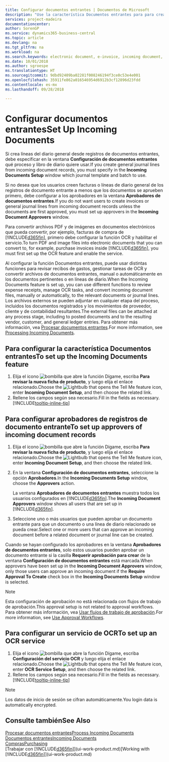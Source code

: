 ```yaml
---
title: Configurar documentos entrantes | Documentos de Microsoft
description: "Use la característica Documentos entrantes para para crear documentos electrónicos, administrar las tareas de OCR, importar facturas y convertir los archivos de imagen."
services: project-madeira
documentationcenter: 
author: SorenGP
ms.service: dynamics365-business-central
ms.topic: article
ms.devlang: na
ms.tgt_pltfrm: na
ms.workload: na
ms.search.keywords: electronic document, e-invoice, incoming document, OCR, ecommerce, document exchange, import invoice
ms.date: 10/01/2018
ms.author: sgroespe
ms.translationtype: HT
ms.sourcegitcommit: 9dbd92409ba02281f008246194f3ce0c53e4e001
ms.openlocfilehash: 35911fe862a016546954d6912b3cf12896d23fdd
ms.contentlocale: es-mx
ms.lasthandoff: 09/28/2018

---
```

# <a name="set-up-incoming-documents"></a><span data-ttu-id="cbf45-103">Configurar documentos entrantes</span><span class="sxs-lookup"><span data-stu-id="cbf45-103">Set Up Incoming Documents</span></span>
<span data-ttu-id="cbf45-104">Si crea líneas del diario general desde registros de documentos entrantes, debe especificar en la ventana **Configuración de documentos entrantes** qué proceso y libro de diario quiere usar.</span><span class="sxs-lookup"><span data-stu-id="cbf45-104">If you create general journal lines from incoming document records, you must specify in the **Incoming Documents Setup** window which journal template and batch to use.</span></span>

<span data-ttu-id="cbf45-105">Si no desea que los usuarios creen facturas o líneas de diario general de los registros de documento entrante a menos que los documentos se aprueben primero, debe configurar a los aprobadores en la ventana **Aprobadores de documentos entrantes**.</span><span class="sxs-lookup"><span data-stu-id="cbf45-105">If you do not want users to create invoices or general journal lines from incoming document records unless the documents are first approved, you must set up approvers in the **Incoming Document Approvers** window.</span></span>

<span data-ttu-id="cbf45-106">Para convertir archivos PDF y de imágenes en documentos electrónicos que pueda convertir, por ejemplo, facturas de compra de [!INCLUDE[d365fin](includes/d365fin_md.md)], primero debe configurar la función OCR y habilitar el servicio.</span><span class="sxs-lookup"><span data-stu-id="cbf45-106">To turn PDF and image files into electronic documents that you can convert to, for example, purchase invoices inside [!INCLUDE[d365fin](includes/d365fin_md.md)], you must first set up the OCR feature and enable the service.</span></span>

<span data-ttu-id="cbf45-107">Al configurar la función Documentos entrantes, puede usar distintas funciones para revisar recibos de gastos, gestionar tareas de OCR y convertir archivos de documentos entrantes, manual o automáticamente en los documentos pertinentes o en líneas de diario.</span><span class="sxs-lookup"><span data-stu-id="cbf45-107">When the Incoming Documents feature is set up, you can use different functions to review expense receipts, manage OCR tasks, and convert incoming document files, manually or automatically, to the relevant documents or journal lines.</span></span> <span data-ttu-id="cbf45-108">Los archivos externos se pueden adjuntar en cualquier etapa del proceso, incluidos los documentos registrados y los movimientos de proveedor, cliente y de contabilidad resultantes.</span><span class="sxs-lookup"><span data-stu-id="cbf45-108">The external files can be attached at any process stage, including to posted documents and to the resulting vendor, customer, and general ledger entries.</span></span> <span data-ttu-id="cbf45-109">Para obtener más información, vea [Procesar documentos entrantes](across-process-income-documents.md).</span><span class="sxs-lookup"><span data-stu-id="cbf45-109">For more information, see [Processing Incoming Documents](across-process-income-documents.md).</span></span>

## <a name="to-set-up-the-incoming-documents-feature"></a><span data-ttu-id="cbf45-110">Para configurar la característica Documentos entrantes</span><span class="sxs-lookup"><span data-stu-id="cbf45-110">To set up the Incoming Documents feature</span></span>
1. <span data-ttu-id="cbf45-111">Elija el icono ![bombilla que abre la función Dígame](media/ui-search/search_small.png "Dígame que desea hacer"), escriba **Para revisar la nueva ficha de producto**, y luego elija el enlace relacionado.</span><span class="sxs-lookup"><span data-stu-id="cbf45-111">Choose the ![Lightbulb that opens the Tell Me feature](media/ui-search/search_small.png "Tell me what you want to do") icon, enter **Incoming Document Setup**, and then choose the related link.</span></span>
2. <span data-ttu-id="cbf45-112">Rellene los campos según sea necesario.</span><span class="sxs-lookup"><span data-stu-id="cbf45-112">Fill in the fields as necessary.</span></span> [!INCLUDE[tooltip-inline-tip](includes/tooltip-inline-tip_md.md)]

## <a name="to-set-up-approvers-of-incoming-document-records"></a><span data-ttu-id="cbf45-113">Para configurar aprobadores de registros de documento entrante</span><span class="sxs-lookup"><span data-stu-id="cbf45-113">To set up approvers of incoming document records</span></span>
1. <span data-ttu-id="cbf45-114">Elija el icono ![bombilla que abre la función Dígame](media/ui-search/search_small.png "Dígame que desea hacer"), escriba **Para revisar la nueva ficha de producto**, y luego elija el enlace relacionado.</span><span class="sxs-lookup"><span data-stu-id="cbf45-114">Choose the ![Lightbulb that opens the Tell Me feature](media/ui-search/search_small.png "Tell me what you want to do") icon, enter **Incoming Document Setup**, and then choose the related link.</span></span>  
2. <span data-ttu-id="cbf45-115">En la ventana **Configuración de documentos entrantes**, seleccione la opción **Aprobadores**.</span><span class="sxs-lookup"><span data-stu-id="cbf45-115">In the **Incoming Documents Setup** window, choose the **Approvers** action.</span></span>

    <span data-ttu-id="cbf45-116">La ventana **Aprobadores de documentos entrantes** muestra todos los usuarios configurados en [!INCLUDE[d365fin](includes/d365fin_md.md)].</span><span class="sxs-lookup"><span data-stu-id="cbf45-116">The **Incoming Document Approvers** window shows all users that are set up in [!INCLUDE[d365fin](includes/d365fin_md.md)].</span></span>  
3. <span data-ttu-id="cbf45-117">Seleccione uno o más usuarios que pueden aprobar un documento entrante para que un documento o una línea de diario relacionado se pueda crear.</span><span class="sxs-lookup"><span data-stu-id="cbf45-117">Select one or more users that can approve an incoming document before a related document or journal line can be created.</span></span>

<span data-ttu-id="cbf45-118">Cuando se hayan configurado los aprobadores en la ventana **Aprobadores de documentos entrantes**, solo estos usuarios pueden aprobar un documento entrante si la casilla **Requerir aprobación para crear** de la ventana **Configuración de documentos entrantes** está marcada.</span><span class="sxs-lookup"><span data-stu-id="cbf45-118">When approvers have been set up in the **Incoming Document Approvers** window, only those users can approve an incoming document if the **Require Approval To Create** check box in the **Incoming Documents Setup** window is selected.</span></span>

> [!NOTE]  
>   <span data-ttu-id="cbf45-119">Esta configuración de aprobación no está relacionada con flujos de trabajo de aprobación.</span><span class="sxs-lookup"><span data-stu-id="cbf45-119">This approval setup is not related to approval workflows.</span></span> <span data-ttu-id="cbf45-120">Para obtener más información, vea [Usar flujos de trabajo de aprobación](across-how-use-approval-workflows.md).</span><span class="sxs-lookup"><span data-stu-id="cbf45-120">For more information, see [Use Approval Workflows](across-how-use-approval-workflows.md).</span></span>

## <a name="to-set-up-an-ocr-service"></a><span data-ttu-id="cbf45-121">Para configurar un servicio de OCR</span><span class="sxs-lookup"><span data-stu-id="cbf45-121">To set up an OCR service</span></span>
1. <span data-ttu-id="cbf45-122">Elija el icono ![bombilla que abre la función Dígame](media/ui-search/search_small.png "Dígame que desea hacer"), escriba **Configuración del servicio OCR** y luego elija el enlace relacionado.</span><span class="sxs-lookup"><span data-stu-id="cbf45-122">Choose the ![Lightbulb that opens the Tell Me feature](media/ui-search/search_small.png "Tell me what you want to do") icon, enter **OCR Service Setup**, and then choose the related link.</span></span>
2. <span data-ttu-id="cbf45-123">Rellene los campos según sea necesario.</span><span class="sxs-lookup"><span data-stu-id="cbf45-123">Fill in the fields as necessary.</span></span> [!INCLUDE[tooltip-inline-tip](includes/tooltip-inline-tip_md.md)]

> [!NOTE]  
> <span data-ttu-id="cbf45-124">Los datos de inicio de sesión se cifran automáticamente.</span><span class="sxs-lookup"><span data-stu-id="cbf45-124">You login data is automatically encrypted.</span></span>

## <a name="see-also"></a><span data-ttu-id="cbf45-125">Consulte también</span><span class="sxs-lookup"><span data-stu-id="cbf45-125">See Also</span></span>
[<span data-ttu-id="cbf45-126">Procesar documentos entrantes</span><span class="sxs-lookup"><span data-stu-id="cbf45-126">Process Incoming Documents</span></span>](across-process-income-documents.md)  
[<span data-ttu-id="cbf45-127">Documentos entrantes</span><span class="sxs-lookup"><span data-stu-id="cbf45-127">Incoming Documents</span></span>](across-income-documents.md)  
[<span data-ttu-id="cbf45-128">Compras</span><span class="sxs-lookup"><span data-stu-id="cbf45-128">Purchasing</span></span>](purchasing-manage-purchasing.md)  
<span data-ttu-id="cbf45-129">[Trabajar con [!INCLUDE[d365fin](includes/d365fin_md.md)]](ui-work-product.md)</span><span class="sxs-lookup"><span data-stu-id="cbf45-129">[Working with [!INCLUDE[d365fin](includes/d365fin_md.md)]](ui-work-product.md)</span></span>

